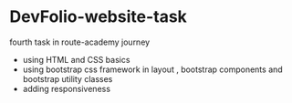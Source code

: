 # DevFolio-website-task

fourth task in route-academy journey

- using HTML and CSS basics
- using bootstrap css framework in layout , bootstrap components and bootstrap utility classes
- adding responsiveness
